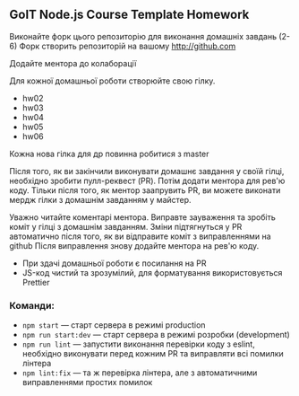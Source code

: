 ## GoIT Node.js Course Template Homework

Виконайте форк цього репозиторію для виконання домашніх завдань (2-6) Форк
створить репозиторій на вашому http://github.com

Додайте ментора до колаборації

Для кожної домашньої роботи створюйте свою гілку.

- hw02
- hw03
- hw04
- hw05
- hw06

Кожна нова гілка для др повинна робитися з master

Після того, як ви закінчили виконувати домашнє завдання у своїй гілці,
необхідно зробити пулл-реквест (PR). Потім додати ментора для рев'ю коду.
Тільки після того, як ментор заапрувить PR, ви можете виконати мердж гілки
з домашнім завданням у майстер.

Уважно читайте коментарі ментора. Виправте зауваження та зробіть коміт у
гілці з домашнім завданням. Зміни підтягнуться у PR автоматично після того,
як ви відправите коміт з виправленнями на github Після виправлення знову
додайте ментора на рев'ю коду.

- При здачі домашньої роботи є посилання на PR
- JS-код чистий та зрозумілий, для форматування використовується Prettier

### Команди:

- `npm start` &mdash; старт сервера в режимі production
- `npm run start:dev` &mdash; старт сервера в режимі розробки (development)
- `npm run lint` &mdash; запустити виконання перевірки коду з eslint,
  необхідно виконувати перед кожним PR та виправляти всі помилки лінтера
- `npm lint:fix` &mdash; та ж перевірка лінтера, але з автоматичними
  виправленнями простих помилок
